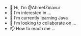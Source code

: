 - 👋 Hi, I’m @AhmetZinavur
- 👀 I’m interested in ...
- 🌱 I’m currently learning Java
- 💞️ I’m looking to collaborate on ...
- 📫 How to reach me ...

<!---
AhmetZinavur/AhmetZinavur is a ✨ special ✨ repository because its `README.md` (this file) appears on your GitHub profile.
You can click the Preview link to take a look at your changes.
--->
